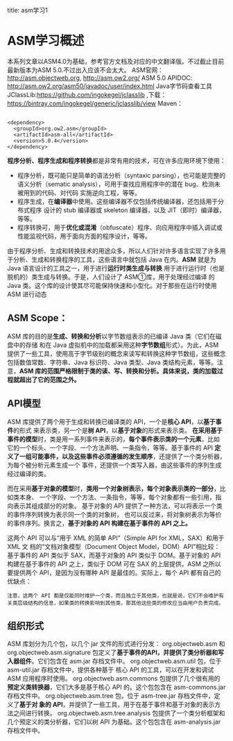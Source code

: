 title: asm学习1 

#  ASM学习概述 
本系列文章以ASM4.0为基础，参考官方文档及对应的中文翻译版。不过截止目前最新版本为ASM 5.0.不过出入应该不会太大。
ASM官网：http://asm.objectweb.org, http://asm.ow2.org/
ASM 5.0 APIDOC: http://asm.ow2.org/asm50/javadoc/user/index.html
Java字节码查看工具JClassLib:https://github.com/ingokegel/jclasslib ,下载：https://bintray.com/ingokegel/generic/jclasslib/view
Maven：
```

<dependency>
  <groupId>org.ow2.asm</groupId>
  <artifactId>asm-all</artifactId>
  <version>5.0.4</version>
</dependency>

```
**程序分析、程序生成和程序转换**都是非常有用的技术，可在许多应用环境下使用：
  * 程序分析，既可能只是简单的语法分析（syntaxic  parsing），也可能是完整的语义分析（sematic analysis），可用于查找应用程序中的潜在 bug、检测未被用到的代码、对代码 实施逆向工程，等等。
  * 程序生成，在**编译器**中使用。这些编译器不仅包括传统编译器，还包括用于分布式程序 设计的 stub 编译器或 skeleton 编译器，以及 JIT（即时）编译器，等等。
  * 程序转换可，用于**优化或混淆**（obfuscate）程序、向应用程序中插入调试或性能监视代码，用于面向方面的程序设计，等等。

由于程序分析、生成和转换技术的用途众多，所以人们针对许多语言实现了许多用于分析、生成和转换程序的工具，这些语言中就包括 Java 在内。**ASM** 就是为 Java 语言设计的工具之一，用于进行**运行时类生成与转换**
用于进行运行时（也是脱机的）类生成与转换。于是，人们设计了 ASM①库，用于处理经过编译 的 Java 类。这个库的设计使其尽可能保持快速和小型化。对于那些在运行时使用 ASM 进行动态

##  ASM Scope： 
ASM 库的目的是**生成、转换和分析**以字节数组表示的已编译 Java 类（它们在磁盘中的存储 和在 Java 虚拟机中的加载都采用这种**字节数组**形式）。为此，ASM 提供了一些工具，使用高于字节级别的概念来读写和转换这种字节数组，这些概念包括数值常数、字符串、Java 标识符、Java 类型、Java 类结构元素，等等。注意，**ASM 库的范围严格限制于类的读、写、转换和分析。具体来说，类的加载过程就超出了它的范围之外。**
##  API模型 
ASM 库提供了两个用于生成和转换已编译类的 API，一个是**核心 API**，以**基于事件**的形式 来表示类，另一个是**树 API**，以**基于对象**的形式来表示类。
**在采用基于事件的模型**时，类是用一系列事件来表示的，**每个事件表示类的一个元素**，比如 它的一个标头、一个字段、一个方法声明、一条指令，等等。基于事件的 API **定义了一组可能事件，以及这些事件必须遵循的发生顺序**，还提供了一个类分析器，为每个被分析元素生成一个 事件，还提供一个类写入器，由这些事件的序列生成经过编译的类。

而在采用**基于对象的模型**时，**类用一个对象树表示，每个对象表示类的一部分**，比如类本身、 一个字段、一个方法、一条指令，等等，每个对象都有一些引用，指向表示其组成部分的对象。 基于对象的 API 
提供了一种方法，可以将表示一个类的事件序列转换为表示同一个类的对象树， 也可以反过来，将对象树表示为等价的事件序列。换言之，**基于对象的 API 构建在基于事件的 API 之上。**

这两个 API 可以与“用于 XML 的简单 API”（Simple API for XML，SAX）和用于 XML 文 档的“文档对象模型（Document Object Model，DOM）API”相比较：基于事件的 API 类似于 SAX，而基于对象的 API 类似于 DOM。基于对象的 API 构建在基于事件的 API 之上，类似于 DOM 可在 SAX 的上层提供。ASM 之所以要提供两个 API，是因为没有哪种 API 是最佳的。实际上，每个 API 都有自己的优缺点：

` 注意，这两个 API 都是仅能同时维护一个类，而且独立于其他类，也就是说，它们不会维护有关类层级结构的信息，如果类的转换影响到其他类，那其他这些类的修改应当由用户负责完成。 `

##  组织形式 
ASM 库划分为几个包，以几个 jar 文件的形式进行分发：
org.objectweb.asm 和 org.objectweb.asm.signature 包定义了**基于事件的API，并提供了类分析器和写入器组件**。它们包含在 asm.jar 存档文件中。
org.objectweb.asm.util 包，位于 asm-util.jar 存档文件中，提供各种基于 核心 API 的工具，可以在开发和调试 ASM 应用程序时使用。
org.objectweb.asm.commons 包提供了几个很有用的**预定义类转换器**，它们大多是基于核心 API 的。这个包包含在 asm-commons.jar 存档文件中。
org.objectweb.asm.tree 包，位于 asm-tree.jar 存档文件中，定义了**基于对 象的 API**，并提供了一些工具，用于在基于事件和基于对象的表示方法之间进行转换。
org.objectweb.asm.tree.analysis 包提供了一个类分析框架和几个预定义的类分析器，它们以树 API 为基础。这个包包含在 asm-analysis.jar 存档文件中。





